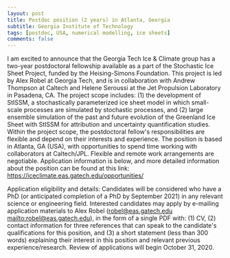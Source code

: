 ```yaml
---
layout: post
title: Postdoc position (2 years) in Atlanta, Georgia
subtitle: Georgia Institute of Technology
tags: [postdoc, USA, numerical modelling, ice sheets]
comments: false
---
```


I am excited to announce that the Georgia Tech Ice & Climate group has a
two-year postdoctoral fellowship available as a part of the Stochastic
Ice Sheet Project, funded by the Heising-Simons Foundation. This project
is led by Alex Robel at Georgia Tech, and is in collaboration with
Andrew Thompson at Caltech and Helene Seroussi at the Jet Propulsion
Laboratory in Pasadena, CA. The project scope includes: (1) the
development of StISSM, a stochastically parameterized ice sheet model in
which small-scale processes are simulated by stochastic processes, and
(2) large ensemble simulation of the past and future evolution of the
Greenland Ice Sheet with StISSM for attribution and uncertainty
quantification studies. Within the project scope, the postdoctoral
fellow's responsibilities are flexible and depend on their interests and
experience. The position is based in Atlanta, GA (USA), with
opportunities to spend time working with collaborators at Caltech/JPL.
Flexible and remote work arrangements are negotiable. Application
information is below, and more detailed information about the position
can be found at this link:
<https://iceclimate.eas.gatech.edu/opportunities/>

Application eligibility and details: Candidates will be considered who
have a PhD (or anticipated completion of a PhD by September 2021) in any
relevant science or engineering field. Interested candidates may apply
by e-mailing application materials to Alex Robel (robel@eas.gatech.edu
<mailto:robel@eas.gatech.edu>), in the form of a single PDF with: (1)
CV, (2) contact information for three references that can speak to the
candidate's qualifications for this position, and (3) a short statement
(less than 300 words) explaining their interest in this position and
relevant previous experience/research. Review of applications will begin
October 31, 2020.

